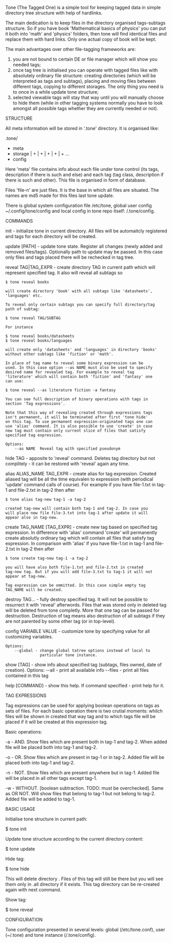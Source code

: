 Tone (The Tagged One) is a simple tool for keeping tagged data in
simple directory tree structure with help of hardlinks.

The main dedication is to keep files in the directory organised
tags-subtags structure. So if you have book 'Mathematical basics of
physics' you can put it both into 'math' and 'physics' folders, then
tone will find identical files and replace them with hard links. Only
one actual copy of book will be kept.

The main advantages over other file-tagging frameworks are:
1. you are not bound to certain DE or file manager which will show you
needed tags;
2. once tag tree is initialised you can operate with tagged files like
with absolutely ordinary file structure: creating directories (which
will be interpreted as tags and subtags), placing and moving files
between different tags, copying to different storages. The only thing
you need is to once in a while update tone structure;
3. selected viewable tags will stay that way until you will manually
choose to hide them (while in other tagging systems normally you have
to look amongst all possible tags whether they are currently needed or
not).


STRUCTURE

All meta information will be stored in '.tone' directory. It is organised
like:

.tone/
+ meta
+ storage
| + <file-0>
| + <file-1>
| + <file-2>
| + <file-3>
| + ...
+ config

Here 'meta' file contains info about each file under tone control (its
tags, description if there is such and else) and each tag (tag class,
description if there is such and other). This file is organised in
form of database.

Files 'file-n' are just files. It is the base in which all files are
situated. The names are md5 made for this files last tone update.

There is global system configuration file /etc/tone, global user
config ~/.config/tone/config and local config in tone repo itself:
<tone-repo>/.tone/config.


COMMANDS

init - initialize tone in current directory. All files will be
    automaitcly registered and tags for each directory will be created.

update [PATH] - update tone state. Register all changes (newly
    added and removed files/tags). Optionally path to update may be
    passed. In this case only files and tags placed there will be
    rechecked in tag tree.

reveal TAG|TAG_EXPR - create directory TAG in current path which will
    represent specified tag. It also will reveal all subtags so

    $ tone reveal books

    will create directory 'book' with all subtags like 'datasheets',
    'languages' etc.

    To reveal only certain subtags you can specify full directory/tag
    path of subtag:

    $ tone reveal TAG/SUBTAG

    For instance

    $ tone reveal books/datasheets
    $ tone reveal books/languages

    will create only 'datasheets' and 'languages' in directory 'books'
    without other subtags like 'fiction' or 'math'.

    In place of tag name to reveal some binary expression can be
    used. In this case option --as NAME must also be used to specify
    desired name for revealed tag. For example to reveal tag
    'literature' which will contain both 'fiction' and 'fantasy' one
    can use:

    $ tone reveal --as literature fiction -a fantasy

    You can see full description of binary operations with tags in
    section 'Tag expressions'.

    Note that this way of revealing created through expressions tags
    isn't permanent, it will be terminated after first 'tone hide'
    on this tag. To use permanent expression-originated tags one can
    use 'alias' command. It is also possible to use 'create' in case
    new tag must contain only current slice of files that satisfy
    specified tag expression.

    Options:
        --as NAME  Reveal tag with specified pseudonym


hide TAG - apposite to 'reveal' command. Deletes tag directory but not
    complitely - it can be restored with 'reveal' again any time.

alias ALIAS_NAME TAG_EXPR - create alias for tag expression. Created
    aliased tag will be all the time equivalen to expression (with
    periodical 'update' command calls of course). For example if you
    have file-1.txt in tag-1 and file-2.txt in tag-2 then after

    $ tone alias tag-new tag-1 -a tag-2

    created tag-new will contain both tag-1 and tag-2. In case you
    will place new file file-3.txt into tag-1 after update it will
    appear also in tag-new.

create TAG_NAME [TAG_EXPR] - create new tag based on specified tag
    expression. In difference with 'alias' command 'create' will
    permanently create absolutly ordinary tag which will contain all
    files that satisfy tag expression. In comparison with 'alias' if
    you have file-1.txt in tag-1 and file-2.txt in tag-2 then after

    $ tone create tag-new tag-1 -a tag-2

    you will have also both file-1.txt and file-2.txt in created
    tag-new tag. But if you will add file-3.txt to tag-1 it will not
    appear at tag-new.

    Tag expression can be ommitted. In this case simple empty tag
    TAG_NAME will be created.

destroy TAG... - fully destroy specified tag. It will not be possible
    to resurrect it with 'reveal' afterwords. Files that was stored
    only in deleted tag will be deleted from tone completly.  More
    that one tag can be passed for destruction. Destruction of tag
    means also destruction of all subtags if they are not parented by
    some other tag (or in top-level).

config VARIABLE VALUE - customize tone by specifying value for all
    customizing variables.

    Options:
        --global - change global tatree options instead of local to
                   particular tone instance.

show [TAG] - show info about specified tag (subtags, files owned, date
    of creation).
    Options:
        --all - print all available info
        --files - print all files contained in this tag

help [COMMAND] - show this help. If command specified - print help for
    it.


TAG EXPRESSIONS

Tag expressions can be used for applying boolean operations on tags as
sets of files. For each basic operation there is two crutial moments:
whilch files will be shown in created that way tag and to which tags
file will be placed if it will be created at this expression tag.

Basic operations:

-a - AND. Show files which are present both in tag-1 and tag-2. When
added file will be placed both into tag-1 and tag-2.

-o - OR. Show files which are present in tag-1 or in tag-2. Added file
will be placed both into tag-1 and tag-2.

-n - NOT. Show files which are present anywhere but in tag-1. Added
file will be placed in all other tags except tag-1.

-w - WITHOUT. [boolean subtraction. TODO: must be overchecked]. Same
as OR NOT. Will show files that belong to tag-1 but not belong to
tag-2. Added file will be added to tag-1.


BASIC USAGE

Initialise tone structure in current path:

$ tone init

Update tone structure according to the current directory content:

$ tone update

Hide tag:

$ tone hide <tag>

This will delete directory <tag>. Files of this tag will still be
there but you will see them only in .all directory if it exists. This
tag directory can be re-created again with next command.

Show tag:

$ tone reveal <tag>


CONFIGURATION

Tone configuration presented in several levels: global
(/etc/tone.conf), user (~/.tone) and tone instance
(<tone-dir>/.tone/config).
